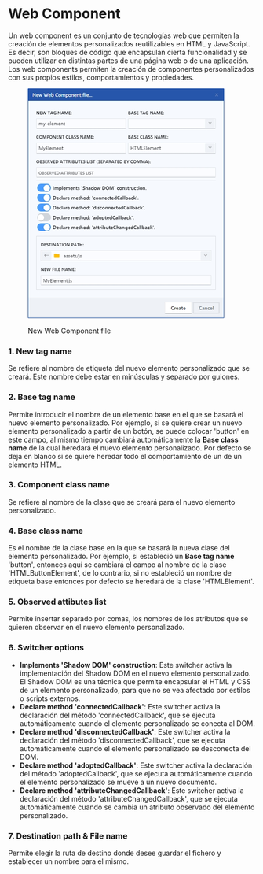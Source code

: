 # Web Component

Un web component es un conjunto de tecnologías web que permiten la creación de elementos personalizados reutilizables en HTML y JavaScript. Es decir, son bloques de código que encapsulan cierta funcionalidad y se pueden utilizar en distintas partes de una página web o de una aplicación. Los web components permiten la creación de componentes personalizados con sus propios estilos, comportamientos y propiedades.

<div align="left">

<figure><img src="../../.gitbook/assets/web-component-file.jpg" alt=""><figcaption><p>New Web Component file</p></figcaption></figure>

</div>

### 1. New tag name

Se refiere al nombre de etiqueta del nuevo elemento personalizado que se creará. Este nombre debe estar en minúsculas y separado por guiones.

### 2. Base tag name

Permite introducir el nombre de un elemento base en el que se basará el nuevo elemento personalizado. Por ejemplo, si se quiere crear un nuevo elemento personalizado a partir de un botón, se puede colocar 'button' en este campo, al mismo tiempo cambiará automáticamente la **Base class name** de la cual heredará el nuevo elemento personalizado. Por defecto se deja en blanco si se quiere heredar todo el comportamiento de un de un elemento HTML.&#x20;

### 3. Component class name

Se refiere al nombre de la clase que se creará para el nuevo elemento personalizado.

### 4. Base class name

Es el nombre de la clase base en la que se basará la nueva clase del elemento personalizado. Por ejemplo, si estableció un **Base tag name** 'button', entonces aquí se cambiará el campo al nombre de la clase 'HTMLButtonElement', de lo contrario, si no estableció un nombre de etiqueta base entonces por defecto se heredará de la clase 'HTMLElement'.

### 5. Observed attibutes list

Permite insertar separado por comas, los nombres de los atributos que se quieren observar en el nuevo elemento personalizado.

### 6. Switcher options

* **Implements 'Shadow DOM' construction**: Este switcher activa la implementación del Shadow DOM en el nuevo elemento personalizado. El Shadow DOM es una técnica que permite encapsular el HTML y CSS de un elemento personalizado, para que no se vea afectado por estilos o scripts externos.
* **Declare method 'connectedCallback'**: Este switcher activa la declaración del método 'connectedCallback', que se ejecuta automáticamente cuando el elemento personalizado se conecta al DOM.
* **Declare method 'disconnectedCallback'**: Este switcher activa la declaración del método 'disconnectedCallback', que se ejecuta automáticamente cuando el elemento personalizado se desconecta del DOM.
* **Declare method 'adoptedCallback'**: Este switcher activa la declaración del método 'adoptedCallback', que se ejecuta automáticamente cuando el elemento personalizado se mueve a un nuevo documento.
* **Declare method 'attributeChangedCallback'**: Este switcher activa la declaración del método 'attributeChangedCallback', que se ejecuta automáticamente cuando se cambia un atributo observado del elemento personalizado.

### 7. Destination path & File name

Permite elegir la ruta de destino donde desee guardar el fichero y establecer un nombre para el mismo.
